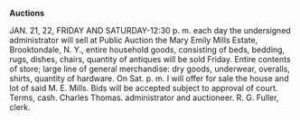 **Auctions**

JAN. 21, 22, FRIDAY AND SATURDAY-12:30 p. m. each day the undersigned administrator will sell at Public Auction the Mary Emily Mills Estate, Brooktondale, N. Y.,  entire household goods, consisting of beds, bedding, rugs, dishes, chairs, quantity of antiques will be sold Friday. Entire contents of store; large line of general merchandise: dry goods, underwear, overalls, shirts, quantity of hardware. On Sat. p. m. I will offer for sale the house and lot of said M. E. Mills. Bids will be accepted subject to approval of court. Terms, cash. Charles Thomas. administrator and auctioneer. R. G. Fuller, clerk.